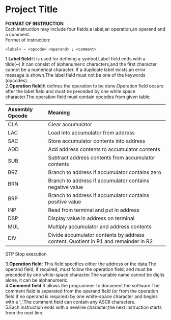 
# Project Title

**FORMAT OF INSTRUCTION**  
Each instruction may include four fields:a label,an operation,an operand and a comment.  
Format of instruction:  

`<label> ~ <opcode> <operand> ; <comment>`

1.**Label field**:It is used for defining a symbol.Label field ends with a tilde(**~**).It can consist of alphanumeric characters,and the first character cannot be a numerical character.
If a duplicate label exists,an error message is shown.The label field must not be one of the keywords (opcodes).  
2.**Operation field**:It defines the operation to be done.Operation field occurs after the label field and must be preceded by one white space character.The operation field must contain opcodes from given table:
  
|Assembly Opcode|Meaning|
|:----------|:--------- |
|CLA|Clear accumulator|
|LAC|	Load into accumulator from address  
|SAC|	Store accumulator contents into address  
ADD|	Add address contents to accumulator contents  
SUB|	Subtract address contents from accumulator contents  
BRZ|	Branch to address if accumulator contains zero  
BRN|	Branch to address if accumulator contains negative value  
BRP|	Branch to address if accumulator contains positive value  
INP|	Read from terminal and put in address  
DSP|	Display value in address on terminal  
MUL|	Multiply accumulator and address contents  
DIV|	Divide accumulator contents by address content. Quotient in R1 and remainder in R2  
STP	Stop execution

3.**Operation field**: This field specifies either the address or the data.The operand field, if required, must follow the operation field, and must be preceded by one white-space character.The variable name cannot be digits alone, it can be alphanumeric.  
4.**Comment field**:It allows the programmer to document the software.The comment field is separated from the operand field (or from the operation field if no operand is required) by one white-space character and begins with a ‘;’.The comment field can contain any ASCII characters.  
5.Each instruction ends with a newline character,the next instruction starts from the next line.  



